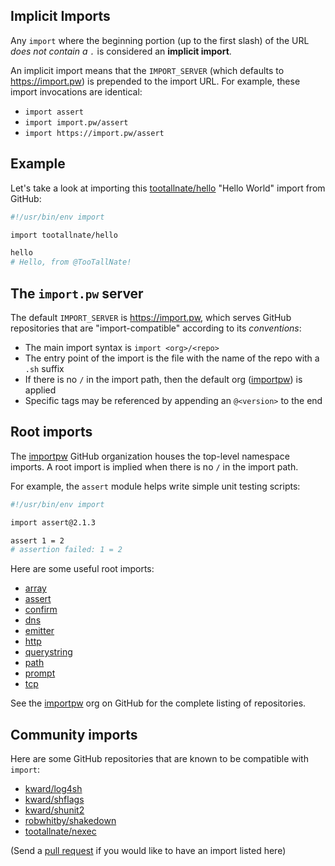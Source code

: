 ## Implicit Imports

Any `import` where the beginning portion (up to the first slash) of the
URL _does not contain a `.`_ is considered an **implicit import**.

An implicit import means that the `IMPORT_SERVER` (which defaults to
https://import.pw) is prepended to the import URL. For example, these
import invocations are identical:

 * `import assert`
 * `import import.pw/assert`
 * `import https://import.pw/assert`


## Example

Let's take a look at importing this [tootallnate/hello][hello] "Hello World"
import from GitHub:

```bash
#!/usr/bin/env import

import tootallnate/hello

hello
# Hello, from @TooTallNate!
```


## The `import.pw` server

The default `IMPORT_SERVER` is https://import.pw, which serves GitHub
repositories that are "import-compatible" according to its _conventions_:

 * The main import syntax is `import <org>/<repo>`
 * The entry point of the import is the file with the name of the repo with a `.sh` suffix
 * If there is no `/` in the import path, then the default org ([importpw][]) is applied
 * Specific tags may be referenced by appending an `@<version>` to the end


## Root imports

The [importpw][] GitHub organization houses the top-level namespace imports.
A root import is implied when there is no `/` in the import path.

For example, the `assert` module helps write simple unit testing scripts:

```bash
#!/usr/bin/env import

import assert@2.1.3

assert 1 = 2
# assertion failed: 1 = 2
```

Here are some useful root imports:

 * [array](https://import.pw/array)
 * [assert](https://import.pw/assert)
 * [confirm](https://import.pw/confirm)
 * [dns](https://import.pw/dns)
 * [emitter](https://import.pw/emitter)
 * [http](https://import.pw/http)
 * [querystring](https://import.pw/querystring)
 * [path](https://import.pw/path)
 * [prompt](https://import.pw/prompt)
 * [tcp](https://import.pw/tcp)

See the [importpw][] org on GitHub for the complete listing of repositories.


## Community imports

Here are some GitHub repositories that are known to be compatible with `import`:

 * [kward/log4sh](https://import.pw/kward/log4sh)
 * [kward/shflags](https://import.pw/kward/shflags)
 * [kward/shunit2](https://import.pw/kward/shunit2)
 * [robwhitby/shakedown](https://import.pw/robwhitby/shakedown)
 * [tootallnate/nexec](https://import.pw/tootallnate/nexec)

(Send a [pull request](https://github.com/importpw/import/pulls) if you would like to have an import listed here)

[hello]: https://github.com/TooTallNate/hello
[importpw]: https://github.com/importpw
